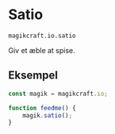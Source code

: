 
# Satio

`magikcraft.io.satio`

Giv et æble at spise.

## Eksempel

```javascript
const magik = magikcraft.io;

function feedme() {
    magik.satio();
}
```